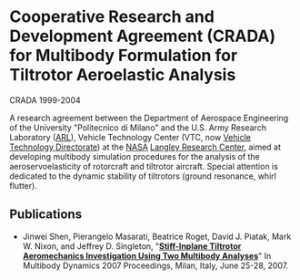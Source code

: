 ---
---

# Cooperative Research and Development Agreement (CRADA) for Multibody Formulation for Tiltrotor Aeroelastic Analysis

CRADA 1999-2004

A research agreement between the Department of Aerospace Engineering of the 
University "Politecnico di Milano" and the U.S. Army Research Laboratory
([ARL](http://www.arl.mil/)), Vehicle Technology Center (VTC, now 
[Vehicle Technology Directorate](http://www.arl.army.mil/vtd/vtcindex.html)) at the 
[NASA](http://www.nasa.gov/) [Langley Research Center](http://www.larc.nasa.gov/), aimed at developing multibody simulation procedures for the analysis of the aeroservoelasticity of rotorcraft and tiltrotor aircraft. Special attention is dedicated to the dynamic stability of tiltrotors (ground resonance, whirl flutter).

## Publications

*  Jinwei Shen, Pierangelo Masarati, Beatrice Roget, David J. Piatak, Mark W. Nixon, and Jeffrey D. Singleton,
  "[**Stiff-Inplane Tiltrotor Aeromechanics Investigation Using Two Multibody Analyses**](http://research.nianet.org/~shenjw/webpage/milan07.pdf)" 
   In Multibody Dynamics 2007 Proceedings, Milan, Italy, June 25-28, 2007.
